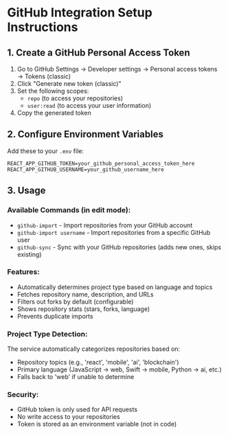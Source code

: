 # GitHub Integration Setup Instructions

## 1. Create a GitHub Personal Access Token

1. Go to GitHub Settings → Developer settings → Personal access tokens → Tokens (classic)
2. Click "Generate new token (classic)"
3. Set the following scopes:
   - `repo` (to access your repositories)
   - `user:read` (to access your user information)
4. Copy the generated token

## 2. Configure Environment Variables

Add these to your `.env` file:

```
REACT_APP_GITHUB_TOKEN=your_github_personal_access_token_here
REACT_APP_GITHUB_USERNAME=your_github_username_here
```

## 3. Usage

### Available Commands (in edit mode):

- `github-import` - Import repositories from your GitHub account
- `github-import username` - Import repositories from a specific GitHub user
- `github-sync` - Sync with your GitHub repositories (adds new ones, skips existing)

### Features:

- Automatically determines project type based on language and topics
- Fetches repository name, description, and URLs
- Filters out forks by default (configurable)
- Shows repository stats (stars, forks, language)
- Prevents duplicate imports

### Project Type Detection:

The service automatically categorizes repositories based on:
- Repository topics (e.g., 'react', 'mobile', 'ai', 'blockchain')
- Primary language (JavaScript → web, Swift → mobile, Python → ai, etc.)
- Falls back to 'web' if unable to determine

### Security:

- GitHub token is only used for API requests
- No write access to your repositories
- Token is stored as an environment variable (not in code)
